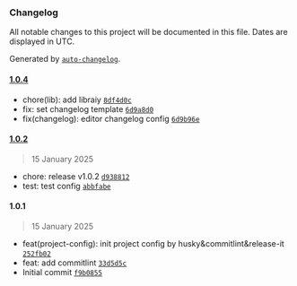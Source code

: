### Changelog

All notable changes to this project will be documented in this file. Dates are displayed in UTC.

Generated by [`auto-changelog`](https://github.com/CookPete/auto-changelog).

#### [1.0.4](https://github.com/RangaireAonair/vue-template/compare/1.0.2...1.0.4)

- chore(lib): add libraiy [`8df4d0c`](https://github.com/RangaireAonair/vue-template/commit/8df4d0c86812d3862017be795de3cbed41bbb18d)
- fix: set changelog template [`6d9a8d0`](https://github.com/RangaireAonair/vue-template/commit/6d9a8d013866ca345bf8c9233b81db79fcf4e080)
- fix(changelog): editor changelog config [`6d9b96e`](https://github.com/RangaireAonair/vue-template/commit/6d9b96efbda0eb5795bcf88ec13ba3f798170103)

#### [1.0.2](https://github.com/RangaireAonair/vue-template/compare/1.0.1...1.0.2)

> 15 January 2025

- chore: release v1.0.2 [`d938812`](https://github.com/RangaireAonair/vue-template/commit/d938812c5b526a29718e691c4cecbbe768b6fc88)
- test: test config [`abbfabe`](https://github.com/RangaireAonair/vue-template/commit/abbfabe3dc0bdfcbc59bcb38d48e074b82ef0e89)

#### 1.0.1

> 15 January 2025

- feat(project-config): init project config by husky&commitlint&release-it [`252fb02`](https://github.com/RangaireAonair/vue-template/commit/252fb0237394c730f35d60917e8a3e22d54ed280)
- feat: add commitlint [`33d5d5c`](https://github.com/RangaireAonair/vue-template/commit/33d5d5cbdded955518846f3a8d9c8a246fc22024)
- Initial commit [`f9b0855`](https://github.com/RangaireAonair/vue-template/commit/f9b0855312c3a46ea1777d4ef395976acc274aae)
